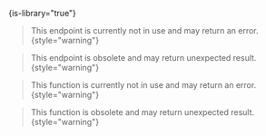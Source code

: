 {is-library="true"}

<snippet id="endpoint-not-implemented">

> This endpoint is currently not in use and may return an error.
> {style="warning"}

</snippet>

<snippet id="endpoint-obsolete">

> This endpoint is obsolete and may return unexpected result.
> {style="warning"}

</snippet>

<snippet id="function-not-implemented">

> This function is currently not in use and may return an error.
> {style="warning"}

</snippet>

<snippet id="function-obsolete">

> This function is obsolete and may return unexpected result.
> {style="warning"}

</snippet>
